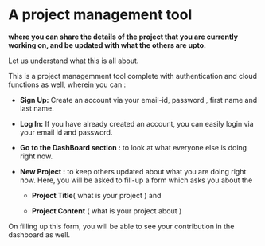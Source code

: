 # A project management tool

**where you can share the details of the project that you are currently working on, and be updated with what the others are upto.**

Let us understand what this is all about.

This is a project managemment tool complete with authentication and cloud functions as well, wherein you can :

* **Sign Up:**
Create an account via your email-id, password , first name and last name.

* **Log In:**
If you have already created an account, you can easily login via your email id and password.

* **Go to the DashBoard section :**
to look at what everyone else is doing right now.

* **New Project :**
to keep others updated about what you are doing right now.
Here, you will be asked to fill-up a form which asks you about the

   * **Project Title**( what is your project )
   and

   * **Project Content** ( what is your project about )

On filling up this form, you will be able to see your contribution in the dashboard as well.
